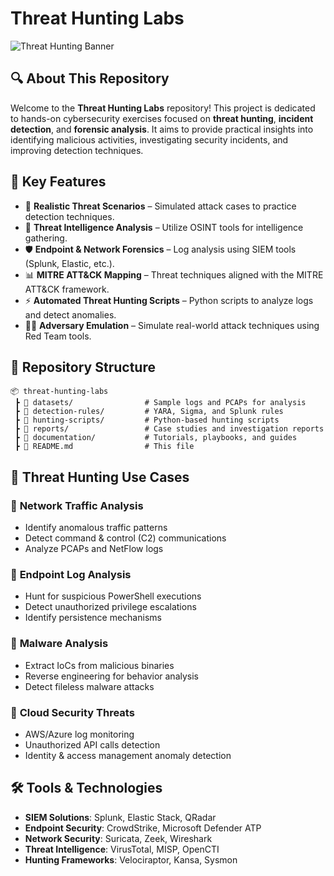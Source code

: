 # Threat Hunting Labs

![Threat Hunting Banner](https://user-images.githubusercontent.com/your-image-link/banner.png)

## 🔍 About This Repository
Welcome to the **Threat Hunting Labs** repository! This project is dedicated to hands-on cybersecurity exercises focused on **threat hunting**, **incident detection**, and **forensic analysis**. It aims to provide practical insights into identifying malicious activities, investigating security incidents, and improving detection techniques.

## 🚀 Key Features
- 📌 **Realistic Threat Scenarios** – Simulated attack cases to practice detection techniques.
- 🔎 **Threat Intelligence Analysis** – Utilize OSINT tools for intelligence gathering.
- 🛡 **Endpoint & Network Forensics** – Log analysis using SIEM tools (Splunk, Elastic, etc.).
- 📊 **MITRE ATT&CK Mapping** – Threat techniques aligned with the MITRE ATT&CK framework.
- ⚡ **Automated Threat Hunting Scripts** – Python scripts to analyze logs and detect anomalies.
- 🏴‍☠️ **Adversary Emulation** – Simulate real-world attack techniques using Red Team tools.

## 📂 Repository Structure
```plaintext
📦 threat-hunting-labs
 ┣ 📁 datasets/                # Sample logs and PCAPs for analysis
 ┣ 📁 detection-rules/         # YARA, Sigma, and Splunk rules
 ┣ 📁 hunting-scripts/         # Python-based hunting scripts
 ┣ 📁 reports/                 # Case studies and investigation reports
 ┣ 📁 documentation/           # Tutorials, playbooks, and guides
 ┣ 📜 README.md                # This file
```
## 🎯 Threat Hunting Use Cases
### 🔹 **Network Traffic Analysis**
- Identify anomalous traffic patterns
- Detect command & control (C2) communications
- Analyze PCAPs and NetFlow logs
  
### 🔹 **Endpoint Log Analysis**
- Hunt for suspicious PowerShell executions
- Detect unauthorized privilege escalations
- Identify persistence mechanisms

### 🔹 **Malware Analysis**
- Extract IoCs from malicious binaries
- Reverse engineering for behavior analysis
- Detect fileless malware attacks

### 🔹 **Cloud Security Threats**
- AWS/Azure log monitoring
- Unauthorized API calls detection
- Identity & access management anomaly detection

## 🛠 Tools & Technologies
- **SIEM Solutions**: Splunk, Elastic Stack, QRadar
- **Endpoint Security**: CrowdStrike, Microsoft Defender ATP
- **Network Security**: Suricata, Zeek, Wireshark
- **Threat Intelligence**: VirusTotal, MISP, OpenCTI
- **Hunting Frameworks**: Velociraptor, Kansa, Sysmon

